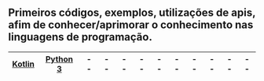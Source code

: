 ## Primeiros códigos, exemplos, utilizações de apis, afim de conhecer/aprimorar o conhecimento nas linguagens de programação.

[Kotlin](https://github.com/vvieira22/primeiro-codigo/tree/kotlin) | [Python 3](https://github.com/vvieira22/primeiro-codigo/tree/python3) | -- | -- | -- | -- | -- | -- | -- | -- | -- | --
--- | --- | --- | --- |--- |--- |--- |--- |--- |--- |--- |---
